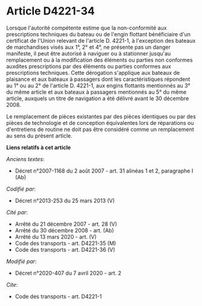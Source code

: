 # Article D4221-34

Lorsque l'autorité compétente estime que la non-conformité aux prescriptions techniques du bateau ou de l'engin flottant
bénéficiaire d'un certificat de l'Union relevant de l'article D. 4221-1, à l'exception des bateaux de marchandises visés aux
1°, 2° et 4°, ne présente pas un danger manifeste, il peut être autorisé à naviguer ou à stationner jusqu'au remplacement ou
à la modification des éléments ou parties non conformes auxdites prescriptions par des éléments ou parties conformes aux
prescriptions techniques. Cette dérogation s'applique aux bateaux de plaisance et aux bateaux à passagers dont les
caractéristiques répondent au 1° ou au 2° de l'article D. 4221-1, aux engins flottants mentionnés au 3° du même article et
aux bateaux à passagers mentionnés au 5° du même article, auxquels un titre de navigation a été délivré avant le 30 décembre
2008.

Le remplacement de pièces existantes par des pièces identiques ou par des pièces de technologie et de conception équivalentes
lors de réparations ou d'entretiens de routine ne doit pas être considéré comme un remplacement au sens du présent article.

**Liens relatifs à cet article**

_Anciens textes_:

  - Décret n°2007-1168 du 2 août 2007 - art. 31 alinéas 1 et 2, paragraphe I (Ab)

_Codifié par_:

  - Décret n°2013-253 du 25 mars 2013 (V)

_Cité par_:

  - Arrêté du 21 décembre 2007 - art. 28 (V)
  - Arrêté du 30 décembre 2008 - art. (Ab)
  - Arrêté du 13 mars 2020 - art. (V)
  - Code des transports - art. D4221-35 (M)
  - Code des transports - art. D4221-36 (V)

_Modifié par_:

  - Décret n°2020-407 du 7 avril 2020 - art. 2

_Cite_:

  - Code des transports - art. D4221-1
